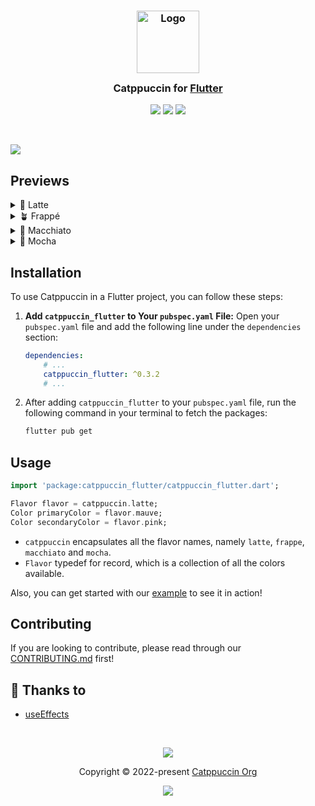 <h3 align="center">
    <img src="https://raw.githubusercontent.com/catppuccin/catppuccin/main/assets/logos/exports/1544x1544_circle.png" width="100" alt="Logo"/><br/>
    <img src="https://raw.githubusercontent.com/catppuccin/catppuccin/main/assets/misc/transparent.png" height="30" width="0px"/>
    Catppuccin for <a href="https://flutter.dev">Flutter</a>
    <img src="https://raw.githubusercontent.com/catppuccin/catppuccin/main/assets/misc/transparent.png" height="30" width="0px"/>
</h3>
<p align="center">
	<a href="https://github.com/catppuccin/flutter/stargazers"><img src="https://img.shields.io/github/stars/catppuccin/flutter?colorA=363a4f&colorB=b7bdf8&style=for-the-badge"></a>
	<a href="https://github.com/catppuccin/flutter/issues"><img src="https://img.shields.io/github/issues/catppuccin/flutter?colorA=363a4f&colorB=f5a97f&style=for-the-badge"></a>
	<a href="https://github.com/catppuccin/flutter/contributors"><img src="https://img.shields.io/github/contributors/catppuccin/flutter?colorA=363a4f&colorB=a6da95&style=for-the-badge"></a>
</p>

&nbsp;

<img src="https://raw.githubusercontent.com/catppuccin/flutter/main/assets/result.webp">

## Previews

<details>
<summary>🌻 Latte</summary>
<img src="https://raw.githubusercontent.com/catppuccin/flutter/main/assets/screenshots/latte.png"/>
</details>
<details>
<summary>🪴 Frappé</summary>
<img src="https://raw.githubusercontent.com/catppuccin/flutter/main/assets/screenshots/frappe.png"/>
</details>
<details>
<summary>🌺 Macchiato</summary>
<img src="https://raw.githubusercontent.com/catppuccin/flutter/main/assets/screenshots/macchiato.png"/>
</details>
<details>
<summary>🌿 Mocha</summary>
<img src="https://raw.githubusercontent.com/catppuccin/flutter/main/assets/screenshots/mocha.png"/>
</details>

## Installation
To use Catppuccin in a Flutter project, you can follow these steps:
1. **Add `catppuccin_flutter` to Your `pubspec.yaml` File:**
Open your `pubspec.yaml` file and add the following line under the `dependencies` section:
    ```yaml
    dependencies:
        # ...
        catppuccin_flutter: ^0.3.2
        # ...
    ```
2. After adding `catppuccin_flutter` to your `pubspec.yaml` file, run the following command in your terminal to fetch the packages:
    ```bash
    flutter pub get
    ```

## Usage
```dart
import 'package:catppuccin_flutter/catppuccin_flutter.dart';

Flavor flavor = catppuccin.latte;
Color primaryColor = flavor.mauve;
Color secondaryColor = flavor.pink;
```
* `catppuccin` encapsulates all the flavor names, namely `latte`, `frappe`, `macchiato` and `mocha`.
* `Flavor` typedef for record, which is a collection of all the colors available.

Also, you can get started with our [example](https://github.com/catppuccin/flutter/tree/main/example) to see it in action!

## Contributing
If you are looking to contribute, please read through our
[CONTRIBUTING.md](https://github.com/catppuccin/.github/blob/main/CONTRIBUTING.md)
first!

## 💝 Thanks to

-   [useEffects](https://github.com/useEffects)

&nbsp;

<p align="center">
	<img src="https://raw.githubusercontent.com/catppuccin/catppuccin/main/assets/footers/gray0_ctp_on_line.svg?sanitize=true" />
</p>
<p align="center">
	Copyright &copy; 2022-present <a href="https://github.com/catppuccin" target="_blank">Catppuccin Org</a>
</p>
<p align="center">
	<a href="https://github.com/catppuccin/catppuccin/blob/main/LICENSE"><img src="https://img.shields.io/static/v1.svg?style=for-the-badge&label=License&message=MIT&logoColor=d9e0ee&colorA=363a4f&colorB=b7bdf8"/></a>
</p>
